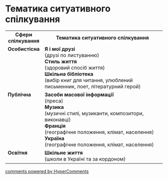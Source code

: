<div id="hypercomments_widget" class="js-hypercomments-widget invisible"></div>

# Тематика ситуативного спілкування

<table>
  <tr>
    <td width="15%" align="center"><b>Сфери спілкування</b></td>
    <td width="85%" align="center"><b>Тематика ситуативного спілкування</b></td>
  </tr>
  <tr>
    <td width="15%" style="vertical-align:top !important;">
<b>Особистісна</b></td>
    <td width="85%" style="vertical-align:top !important;">
<b>Я і мої друзі</b><br>
(друзі по листуванню) <br>
<b>Стиль життя</b><br>
(здоровий спосіб життя)<br>
<b>Шкільна бібліотека</b><br>
(вибір книг для читання, улюблений письменник, поет, літературний герой)
</td>
  </tr>
<tr>
    <td width="15%" style="vertical-align:top !important;">
<b>Публічна</b></td>
    <td width="85%" style="vertical-align:top !important;">
<b>Засоби масової інформації</b><br>
(преса)<br>
<b>Музика</b><br>
(музичні стилі, музиканти, композитори, виконавці)<br>
<b>Франція</b><br>
(географічне положення, клімат, населення)<br>
<b>Україна</b><br>
(географічне положення, клімат, населення)
</td>
</tr>
<tr>
    <td width="15%" style="vertical-align:top !important;">
<b>Освітня</b></td>
    <td width="85%" style="vertical-align:top !important;">
<b>Шкільне життя</b><br>
(школи в Україні та за кордоном)</td>
</tr>
</table>

<div class="js-hypercomments-container">
    <a href="http://hypercomments.com" class="hc-link" title="comments widget">comments powered by HyperComments</a>
</div>